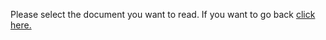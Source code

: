 Please select the document you want to read. If you want to go back [click here.](https://github.com/erikenicole-20132017/Erik-Docs)
